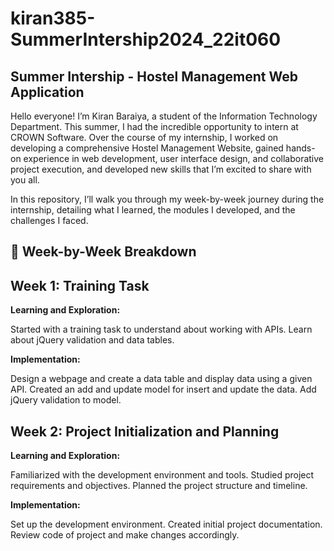 # kiran385-SummerIntership2024_22it060

## **Summer Intership - Hostel Management Web Application**

Hello everyone! I’m Kiran Baraiya, a student of the Information Technology Department. This summer, I had the incredible opportunity to intern at CROWN Software. Over the course of my internship, I worked on developing a comprehensive Hostel Management Website, gained hands-on experience in web development, user interface design, and collaborative project execution, and developed new skills that I’m excited to share with you all.

In this repository, I’ll walk you through my week-by-week journey during the internship, detailing what I learned, the modules I developed, and the challenges I faced.

## **📅 Week-by-Week Breakdown**

## **Week 1: Training Task**
**Learning and Exploration:**

Started with a training task to understand about working with APIs. Learn about jQuery validation and data tables.

**Implementation:**

Design a webpage and create a data table and display data using a given API. Created an add and update model for insert and update the data. Add jQuery validation to model.

## **Week 2: Project Initialization and Planning**
**Learning and Exploration:**

Familiarized with the development environment and tools. Studied project requirements and objectives. Planned the project structure and timeline. 

**Implementation:**

Set up the development environment. Created initial project documentation. Review code of project and make changes accordingly.
